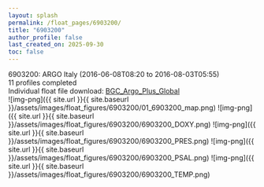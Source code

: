 ```yaml
---
layout: splash
permalink: /float_pages/6903200/
title: "6903200"
author_profile: false
last_created_on: 2025-09-30
toc: false
---
```

 
6903200: ARGO Italy (2016-06-08T08:20 to 2016-08-03T05:55)\
11 profiles completed\
Individual float file download: [BGC_Argo_Plus_Global](https://ftp.soest.hawaii.edu/bgc_argo_plus/Individual_Floats/outliers_removed/6903200_Sprof_processed.nc)\
![img-png]({{ site.url }}{{ site.baseurl }}/assets/images/float_figures/6903200/01_6903200_map.png)
![img-png]({{ site.url }}{{ site.baseurl }}/assets/images/float_figures/6903200/6903200_DOXY.png)
![img-png]({{ site.url }}{{ site.baseurl }}/assets/images/float_figures/6903200/6903200_PRES.png)
![img-png]({{ site.url }}{{ site.baseurl }}/assets/images/float_figures/6903200/6903200_PSAL.png)
![img-png]({{ site.url }}{{ site.baseurl }}/assets/images/float_figures/6903200/6903200_TEMP.png)
